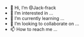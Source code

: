 - 👋 Hi, I’m @Jack-frack
- 👀 I’m interested in ...
- 🌱 I’m currently learning ...
- 💞️ I’m looking to collaborate on ...
- 📫 How to reach me ...

<!---
Jack-frack/Jack-frack is a ✨ special ✨ repository because its `README.md` (this file) appears on your GitHub profile.
You can click the Preview link to take a look at your changes.
--->
